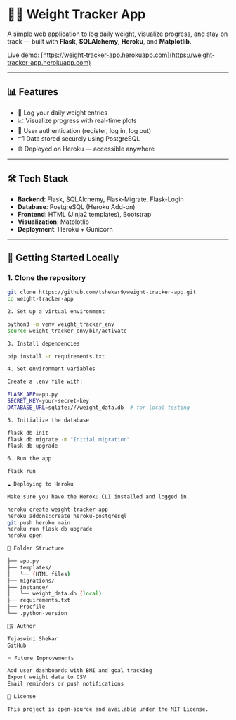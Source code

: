 # 🏋️‍♀️ Weight Tracker App

A simple web application to log daily weight, visualize progress, and stay on track — built with **Flask**, **SQLAlchemy**, **Heroku**, and **Matplotlib**.

Live demo: [https://weight-tracker-app.herokuapp.com](https://weight-tracker-app.herokuapp.com)

---

## 📊 Features

- 📅 Log your daily weight entries
- 📈 Visualize progress with real-time plots
- 👤 User authentication (register, log in, log out)
- 🗂️ Data stored securely using PostgreSQL
- 🌐 Deployed on Heroku — accessible anywhere

---

## 🛠️ Tech Stack

- **Backend**: Flask, SQLAlchemy, Flask-Migrate, Flask-Login
- **Database**: PostgreSQL (Heroku Add-on)
- **Frontend**: HTML (Jinja2 templates), Bootstrap
- **Visualization**: Matplotlib
- **Deployment**: Heroku + Gunicorn

---

## 🚀 Getting Started Locally

### 1. Clone the repository

```bash
git clone https://github.com/tshekar9/weight-tracker-app.git
cd weight-tracker-app

2. Set up a virtual environment

python3 -m venv weight_tracker_env
source weight_tracker_env/bin/activate

3. Install dependencies

pip install -r requirements.txt

4. Set environment variables

Create a .env file with:

FLASK_APP=app.py
SECRET_KEY=your-secret-key
DATABASE_URL=sqlite:///weight_data.db  # for local testing

5. Initialize the database

flask db init
flask db migrate -m "Initial migration"
flask db upgrade

6. Run the app

flask run

☁️ Deploying to Heroku

Make sure you have the Heroku CLI installed and logged in.

heroku create weight-tracker-app
heroku addons:create heroku-postgresql
git push heroku main
heroku run flask db upgrade
heroku open

📌 Folder Structure

├── app.py
├── templates/
│   └── (HTML files)
├── migrations/
├── instance/
│   └── weight_data.db (local)
├── requirements.txt
├── Procfile
└── .python-version

🙋‍♀️ Author

Tejaswini Shekar
GitHub

⭐ Future Improvements

Add user dashboards with BMI and goal tracking
Export weight data to CSV
Email reminders or push notifications

📝 License

This project is open-source and available under the MIT License.
